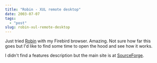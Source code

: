 ```yaml
---
title: "Robin - XUL remote desktop"
date: 2003-07-07
tags: 
  - "post"
slug: robin-xul-remote-desktop
---
```


Just tried [Robin](http://robin.sourceforge.net) with my Firebird browser. Amazing. Not sure how far this goes but I'd like to find some time to open the hood and see how it works.

I didn't find a features description but the main site is at [SourceForge](http://sourceforge.net/projects/robin).
